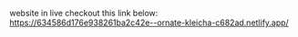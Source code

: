 
website in live checkout this link below:
https://634586d176e938261ba2c42e--ornate-kleicha-c682ad.netlify.app/
